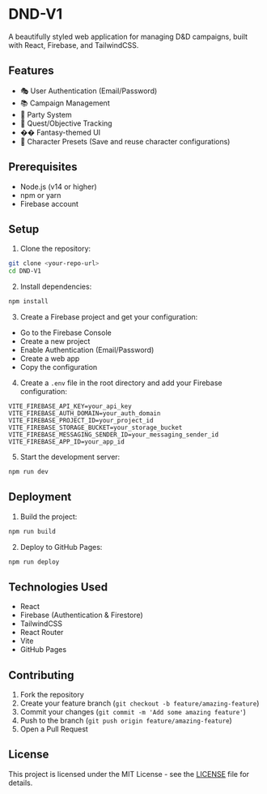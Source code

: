 # DND-V1

A beautifully styled web application for managing D&D campaigns, built with React, Firebase, and TailwindCSS.

## Features

- 🎭 User Authentication (Email/Password)
- 📚 Campaign Management
- 👥 Party System
- 📝 Quest/Objective Tracking
- �� Fantasy-themed UI
- 💾 Character Presets (Save and reuse character configurations)

## Prerequisites

- Node.js (v14 or higher)
- npm or yarn
- Firebase account

## Setup

1. Clone the repository:
```bash
git clone <your-repo-url>
cd DND-V1
```

2. Install dependencies:
```bash
npm install
```

3. Create a Firebase project and get your configuration:
- Go to the Firebase Console
- Create a new project
- Enable Authentication (Email/Password)
- Create a web app
- Copy the configuration

4. Create a `.env` file in the root directory and add your Firebase configuration:
```env
VITE_FIREBASE_API_KEY=your_api_key
VITE_FIREBASE_AUTH_DOMAIN=your_auth_domain
VITE_FIREBASE_PROJECT_ID=your_project_id
VITE_FIREBASE_STORAGE_BUCKET=your_storage_bucket
VITE_FIREBASE_MESSAGING_SENDER_ID=your_messaging_sender_id
VITE_FIREBASE_APP_ID=your_app_id
```

5. Start the development server:
```bash
npm run dev
```

## Deployment

1. Build the project:
```bash
npm run build
```

2. Deploy to GitHub Pages:
```bash
npm run deploy
```

## Technologies Used

- React
- Firebase (Authentication & Firestore)
- TailwindCSS
- React Router
- Vite
- GitHub Pages

## Contributing

1. Fork the repository
2. Create your feature branch (`git checkout -b feature/amazing-feature`)
3. Commit your changes (`git commit -m 'Add some amazing feature'`)
4. Push to the branch (`git push origin feature/amazing-feature`)
5. Open a Pull Request

## License

This project is licensed under the MIT License - see the [LICENSE](LICENSE) file for details. 